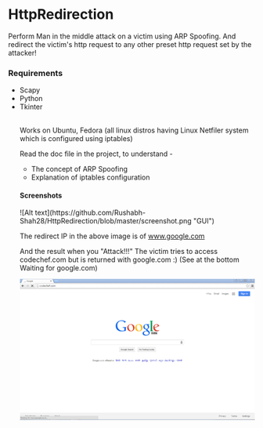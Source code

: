 # HttpRedirection
Perform Man in the middle attack on a victim using ARP Spoofing. And redirect the victim's http request to any other preset http request set by the attacker!

<h3>Requirements</h3>
  <ul><li>Scapy<br>
  <li>Python<br>
  <li>Tkinter<br><br>
  
Works on Ubuntu, Fedora (all linux distros having Linux Netfiler system which is configured using iptables)<br>

Read the doc file in the project, to understand -
<ul>
<li>The concept of ARP Spoofing
<li>Explanation of iptables configuration
</ul>

<h4>Screenshots</h4>
![Alt text](https://github.com/Rushabh-Shah28/HttpRedirection/blob/master/screenshot.png "GUI")

The redirect IP in the above image is of www.google.com

And the result when you "Attack!!!"
The victim tries to access codechef.com but is returned with google.com :)
(See at the bottom Waiting for google.com)

![Alt text](https://github.com/rohansuri/HttpRedirection/blob/master/capture.png "Attack")
